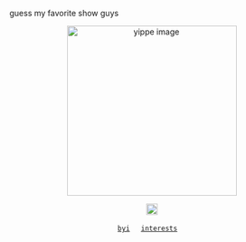 guess my favorite show guys
<p align="center">
     <img src="https://files.catbox.moe/92daub.png" alt="yippe image" width="300"/>
</p>

<p align="center">
  <img src="https://files.catbox.moe/zly816.gif" alt="funny gif" width="20">
</p>

<p align="center">
  <a href="https://rentry.co/cet_byi"><code>byi</code></a>
  &nbsp;&nbsp;&nbsp;
  <a href="https://rentry.co/cet_interests"><code>interests</code></a>
  &nbsp;&nbsp;&nbsp;
</p>

<!--
**softtoyshark/softtoyshark** is a ✨ _special_ ✨ repository because its `README.md` (this file) appears on your GitHub profile.

Here are some ideas to get you started:

- 🔭 I’m currently working on ...
- 🌱 I’m currently learning ...
- 👯 I’m looking to collaborate on ...
- 🤔 I’m looking for help with ...
- 💬 Ask me about ...
- 📫 How to reach me: ...
- 😄 Pronouns: ...
- ⚡ Fun fact: ...
-->
